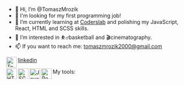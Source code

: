- 👋 Hi, I’m @TomaszMrozik
- 💼 I'm looking for my first programming job!
- 🌱 I’m currently learning at [Coderslab] and polishing my JavaScript, React, HTML and SCSS skills.
- 👀 I’m interested in ⛹️‍♂️basketball and 🎬cinematography.
- 📫 If you want to reach me: tomaszmrozik2000@gmail.com

<img align="left" alt="Toamsz Mrozik | LinkedIn" width="28px" src="https://cdn.jsdelivr.net/npm/simple-icons@v3/icons/linkedin.svg" /> [linkedin]

My tools:
<img align="left" alt="HTML5" width="28px" src="https://upload.wikimedia.org/wikipedia/commons/6/61/HTML5_logo_and_wordmark.svg" />
<img align="left" alt="SCSS" width="28px" src="https://upload.wikimedia.org/wikipedia/commons/9/96/Sass_Logo_Color.svg" />
<img align="left" alt="Javascript" width="28px" src="https://upload.wikimedia.org/wikipedia/commons/9/99/Unofficial_JavaScript_logo_2.svg" />
<img align="left" alt="React" width="28px" src="https://upload.wikimedia.org/wikipedia/commons/a/a7/React-icon.svg" />

<!---
TomaszMrozik/TomaszMrozik is a ✨ special ✨ repository because its `README.md` (this file) appears on your GitHub profile.
You can click the Preview link to take a look at your changes.
--->
[linkedin]: https://www.linkedin.com/in/i-am-tomasz-mrozik/
[Coderslab]: https://coderslab.pl/pl/
